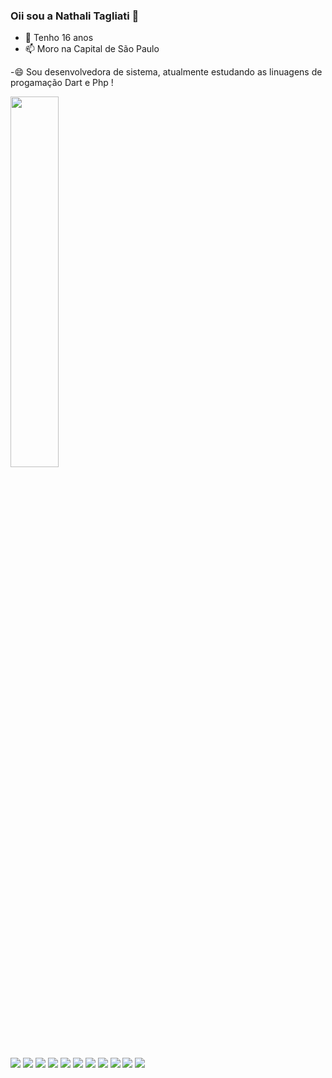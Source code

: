 ### Oii sou a Nathali Tagliati 👋

- 💬 Tenho 16 anos
- 📫 Moro na Capital de São Paulo
  
-😄 Sou desenvolvedora de sistema, atualmente estudando as linuagens de progamação Dart e Php !

  <div>
<img align = "center" width = "39%" src = "https://github-readme-stats.vercel.app/api/top-langs/?username=Rafaeelsantos&layout=compact&langs_count=16&theme=dark"/>
</div>

</div>

<div style="display: inline_block"><br>
 <img src="https://cdn.jsdelivr.net/gh/devicons/devicon@latest/icons/trêsdsmax/trêsdsmax-original.svg">
 <img src="https://cdn.jsdelivr.net/gh/devicons/devicon@latest/icons/trêsdsmax/trêsdsmax-original.svg">          
 <img src="https://cdn.jsdelivr.net/gh/devicons/devicon@latest/icons/trêsdsmax/trêsdsmax-original.svg">
 <img src="https://cdn.jsdelivr.net/gh/devicons/devicon@latest/icons/trêsdsmax/trêsdsmax-original.svg">
 <img src="https://cdn.jsdelivr.net/gh/devicons/devicon@latest/icons/trêsdsmax/trêsdsmax-original.svg">
 <img src="https://cdn.jsdelivr.net/gh/devicons/devicon@latest/icons/trêsdsmax/trêsdsmax-original.svg">
 <img src="https://cdn.jsdelivr.net/gh/devicons/devicon@latest/icons/trêsdsmax/trêsdsmax-original.svg">
 <img src="https://cdn.jsdelivr.net/gh/devicons/devicon@latest/icons/trêsdsmax/trêsdsmax-original.svg">
 <img src="https://cdn.jsdelivr.net/gh/devicons/devicon@latest/icons/trêsdsmax/trêsdsmax-original.svg">
 <img src="https://cdn.jsdelivr.net/gh/devicons/devicon@latest/icons/trêsdsmax/trêsdsmax-original.svg">
 <img src="https://cdn.jsdelivr.net/gh/devicons/devicon@latest/icons/trêsdsmax/trêsdsmax-original.svg">
          
          
          

 </div>
          

